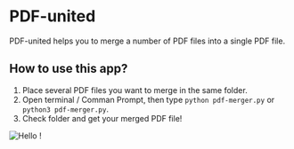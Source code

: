 # PDF-united
PDF-united helps you to merge a number of PDF files into a single PDF file.

## How to use this app?
1) Place several PDF files you want to merge in the same folder.
2) Open terminal / Comman Prompt, then type `python pdf-merger.py` or `python3 pdf-merger.py`.
3) Check folder and get your merged PDF file!


![Hello !](https://api.visitorbadge.io/api/VisitorHit?user=kevinadhiguna&repo=PDF-united&label=thanks%20for%20dropping%20in%20!&labelColor=%23000000&countColor=%23FFFFFF)
